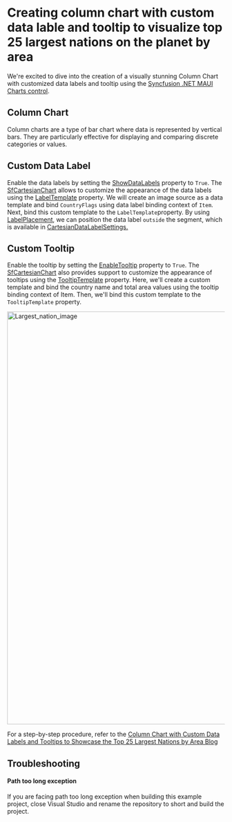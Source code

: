 # Creating column chart with custom data lable and tooltip to visualize top 25 largest nations on the planet by area

We're excited to dive into the creation of a visually stunning Column Chart with customized data labels and tooltip using the [Syncfusion .NET MAUI Charts control](https://www.syncfusion.com/maui-controls/maui-cartesian-charts). 

## Column Chart

Column charts are a type of bar chart where data is represented by vertical bars. They are particularly effective for displaying and comparing discrete categories or values. 

## Custom Data Label 
Enable the data labels by setting the [ShowDataLabels](https://help.syncfusion.com/cr/maui/Syncfusion.Maui.Charts.ChartSeries.html#Syncfusion_Maui_Charts_ChartSeries_ShowDataLabels) property to `True`. The [SfCartesianChart](https://help.syncfusion.com/cr/maui/Syncfusion.Maui.Charts.SfCartesianChart.html) allows to customize the appearance of the data labels using the [LabelTemplate](https://help.syncfusion.com/cr/maui/Syncfusion.Maui.Charts.ChartSeries.html#Syncfusion_Maui_Charts_ChartSeries_LabelTemplate) property. We will create an image source as a data template and bind `CountryFlags` using data label binding context of `Item`. Next, bind this custom template to the `LabelTemplate`property. By using [LabelPlacement](https://help.syncfusion.com/cr/maui/Syncfusion.Maui.Charts.ChartDataLabelSettings.html#Syncfusion_Maui_Charts_ChartDataLabelSettings_LabelPlacement), we can position the data label `outside` the segment, which is available in [CartesianDataLabelSettings.](https://help.syncfusion.com/cr/maui/Syncfusion.Maui.Charts.CartesianDataLabelSettings.html)

## Custom Tooltip
Enable the tooltip by setting the [EnableTooltip](https://help.syncfusion.com/cr/maui/Syncfusion.Maui.Charts.ChartSeries.html#Syncfusion_Maui_Charts_ChartSeries_EnableTooltip) property to `True`. The [SfCartesianChart](https://help.syncfusion.com/cr/maui/Syncfusion.Maui.Charts.SfCartesianChart.html)  also provides support to customize the appearance of tooltips using the [TooltipTemplate](https://help.syncfusion.com/cr/maui/Syncfusion.Maui.Charts.ChartSeries.html#Syncfusion_Maui_Charts_ChartSeries_TooltipTemplate) property. Here, we'll create a custom template and bind the country name and total area values using the tooltip binding context of Item. Then, we'll bind this custom template to the `TooltipTemplate` property.

<img width="953" alt="Largest_nation_image" src="https://github.com/user-attachments/assets/b4e778c9-22a4-4d8f-8c14-2ee12023f6d5">

For a step-by-step procedure, refer to the [Column Chart with Custom Data Labels and Tooltips to Showcase the Top 25 Largest Nations by Area Blog]()

## Troubleshooting
#### Path too long exception
If you are facing path too long exception when building this example project, close Visual Studio and rename the repository to short and build the project.